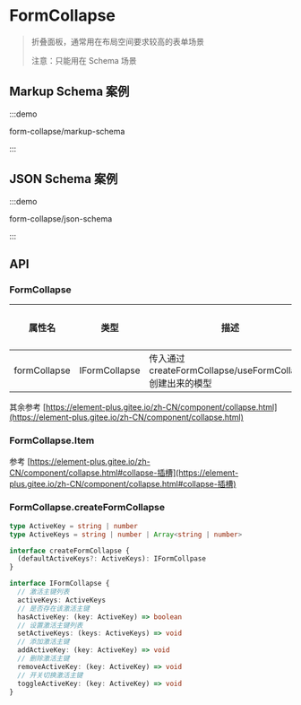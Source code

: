 # FormCollapse

> 折叠面板，通常用在布局空间要求较高的表单场景
>
> 注意：只能用在 Schema 场景

## Markup Schema 案例

:::demo

form-collapse/markup-schema

:::

## JSON Schema 案例

:::demo

form-collapse/json-schema

:::

## API

### FormCollapse

| 属性名       | 类型          | 描述                                                       | 默认值 |
| ------------ | ------------- | ---------------------------------------------------------- | ------ |
| formCollapse | IFormCollapse | 传入通过 createFormCollapse/useFormCollapse 创建出来的模型 |        |

其余参考 [https://element-plus.gitee.io/zh-CN/component/collapse.html](https://element-plus.gitee.io/zh-CN/component/collapse.html)

### FormCollapse.Item

参考 [https://element-plus.gitee.io/zh-CN/component/collapse.html#collapse-插槽](https://element-plus.gitee.io/zh-CN/component/collapse.html#collapse-插槽)

### FormCollapse.createFormCollapse

```ts pure
type ActiveKey = string | number
type ActiveKeys = string | number | Array<string | number>

interface createFormCollapse {
  (defaultActiveKeys?: ActiveKeys): IFormCollpase
}

interface IFormCollapse {
  // 激活主键列表
  activeKeys: ActiveKeys
  // 是否存在该激活主键
  hasActiveKey: (key: ActiveKey) => boolean
  // 设置激活主键列表
  setActiveKeys: (keys: ActiveKeys) => void
  // 添加激活主键
  addActiveKey: (key: ActiveKey) => void
  // 删除激活主键
  removeActiveKey: (key: ActiveKey) => void
  // 开关切换激活主键
  toggleActiveKey: (key: ActiveKey) => void
}
```
